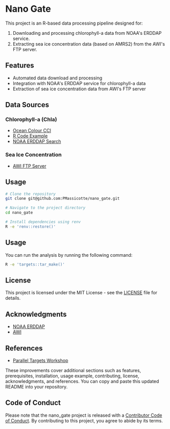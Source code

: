 # Nano Gate

This project is an R-based data processing pipeline designed for:

1. Downloading and processing chlorophyll-a data from NOAA's ERDDAP service.
2. Extracting sea ice concentration data (based on AMRS2) from the AWI's FTP server.

## Features

- Automated data download and processing
- Integration with NOAA's ERDDAP service for chlorophyll-a data
- Extraction of sea ice concentration data from AWI's FTP server

## Data Sources

### Chlorophyll-a (Chla)

- [Ocean Colour CCI](https://www.oceancolour.org/thredds/catalog-cci.html)
- [R Code Example](https://github.com/shospital/r_code/blob/1693cb8a3fb58d9f145175014ddc57d4c27222b2/matchup_satellite_track_data.md?plain=1#L287)
- [NOAA ERDDAP Search](https://coastwatch.pfeg.noaa.gov/erddap/search/index.html?page=1&itemsPerPage=1000&searchFor=cci)

### Sea Ice Concentration

- [AWI FTP Server](ftp://anonymous@ftp.awi.de/sea_ice/product/amsr2/v110)

## Usage

```bash
# Clone the repository
git clone git@github.com:PMassicotte/nano_gate.git

# Navigate to the project directory
cd nano_gate

# Install dependencies using renv
R -e 'renv::restore()'
```

## Usage

You can run the analysis by running the following command:

```bash
R -e 'targets::tar_make()'
```

## License

This project is licensed under the MIT License - see the [LICENSE](LICENSE.md) file for details.

## Acknowledgments

- [NOAA ERDDAP](https://coastwatch.pfeg.noaa.gov/erddap/index.html)
- [AWI](https://www.awi.de/)

## References

- [Parallel Targets Workshop](https://carpentries-incubator.github.io/targets-workshop/parallel.html)

These improvements cover additional sections such as features, prerequisites, installation, usage example, contributing, license, acknowledgments, and references. You can copy and paste this updated README into your repository.

## Code of Conduct

Please note that the nano_gate project is released with a [Contributor Code of Conduct](https://contributor-covenant.org/version/2/1/CODE_OF_CONDUCT.html). By contributing to this project, you agree to abide by its terms.
